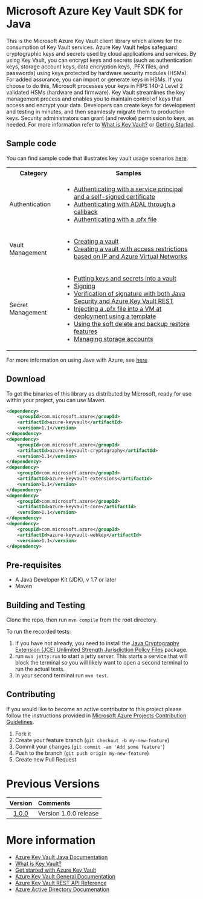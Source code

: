 # Microsoft Azure Key Vault SDK for Java

This is the Microsoft Azure Key Vault client library which allows for the consumption of Key Vault services. Azure Key Vault helps safeguard cryptographic keys and secrets used by cloud applications and services. By using Key Vault, you can encrypt keys and secrets (such as authentication keys, storage account keys, data encryption keys, .PFX files, and passwords) using keys protected by hardware security modules (HSMs). For added assurance, you can import or generate keys in HSMs. If you choose to do this, Microsoft processes your keys in FIPS 140-2 Level 2 validated HSMs (hardware and firmware).
Key Vault streamlines the key management process and enables you to maintain control of keys that access and encrypt your data. Developers can create keys for development and testing in minutes, and then seamlessly migrate them to production keys. Security administrators can grant (and revoke) permission to keys, as needed.
For more information refer to [What is Key Vault?](https://docs.microsoft.com/en-us/azure/key-vault/key-vault-whatis) or [Getting Started](https://docs.microsoft.com/en-us/azure/key-vault/key-vault-get-started).

## Sample code
You can find sample code that illustrates key vault usage scenarios [here](https://azure.microsoft.com/en-us/resources/samples/?sort=0&service=key-vault&platform=java).

<table>
    <tr>
        <th>Category</th>
        <th>Samples</th>
    </tr>
    <tr>
        <td>Authentication</td>
        <td>
            <ul>
                <li>
                    <a href="https://github.com/Azure-Samples/key-vault-java-authentication">Authenticating with a service principal and a self-signed certificate</a>
                </li>
                <li>
                    <a href="https://github.com/Azure-Samples/key-vault-java-authentication">Authenticating with ADAL through a callback</a>
                </li>
                <li>
                     <a href="https://azure.microsoft.com/en-us/resources/samples/key-vault-java-certificate-authentication/">Authenticating with a .pfx file</a>
                </li>
            </ul>
        </td>
    </tr>
    <tr>
        <td>Vault Management</td>
        <td>
            <ul>
                <li>
                    <a href="https://azure.microsoft.com/en-us/resources/samples/key-vault-java-certificate-authentication/">Creating a vault</a>
                </li>
                <li>
                    <a href="https://azure.microsoft.com/en-us/resources/samples/key-vault-java-network-acl/">Creating a vault with access restrictions based on IP and Azure Virtual Networks</a>
                </li>
            </ul>
        </td>
    </tr>
    <tr>
        <td>Secret Management</td>
        <td>
            <ul>
                <li>
                    <a href="https://azure.microsoft.com/en-us/resources/samples/key-vault-java-certificate-authentication/">Putting keys and secrets into a vault</a>
                </li>
                <li>
                    <a href="https://azure.microsoft.com/en-us/resources/samples/key-vault-java-certificate-authentication/">Signing</a>
                </li>
                <li>
                    <a href="https://azure.microsoft.com/en-us/resources/samples/key-vault-java-certificate-authentication/">Verification of signature with both Java Security and Azure Key Vault REST</a>
                </li>
                <li>
                    <a href="https://azure.microsoft.com/en-us/resources/samples/key-vault-java-certificate-authentication/">Injecting a .pfx file into a VM at deployment using a template</a>
                </li>
                <li>
                    <a href="https://azure.microsoft.com/en-us/resources/samples/key-vault-java-recovery/">Using the soft delete and backup restore features</a>
                </li>
                <li>
                    <a href="https://azure.microsoft.com/en-us/resources/samples/key-vault-java-recovery/">Managing storage accounts</a>
                </li>
            </ul>
        </td>
    </tr>
</table>

For more information on using Java with Azure, see [here](https://azure.microsoft.com/en-us/develop/java/)

## Download

To get the binaries of this library as distributed by Microsoft, ready for use within your project, you can use Maven.

```xml
<dependency>
    <groupId>com.microsoft.azure</groupId>
    <artifactId>azure-keyvault</artifactId>
    <version>1.1</version>
</dependency>
<dependency>
    <groupId>com.microsoft.azure</groupId>
    <artifactId>azure-keyvault-cryptography</artifactId>
    <version>1.1</version>
</dependency>
<dependency>
    <groupId>com.microsoft.azure</groupId>
    <artifactId>azure-keyvault-extensions</artifactId>
    <version>1.1</version>
</dependency>
<dependency>
    <groupId>com.microsoft.azure</groupId>
    <artifactId>azure-keyvault-core</artifactId>
    <version>1.1</version>
</dependency>
<dependency>
    <groupId>com.microsoft.azure</groupId>
    <artifactId>azure-keyvault-webkey</artifactId>
    <version>1.1</version>
</dependency>
```

## Pre-requisites
- A Java Developer Kit (JDK), v 1.7 or later
- Maven

## Building and Testing

Clone the repo, then run `mvn compile` from the root directory.

To run the recorded tests:
1. If you have not already, you need to install the [Java Cryptography Extension (JCE) Unlimited Strength Jurisdiction Policy Files](http://www.oracle.com/technetwork/java/javase/downloads/jce8-download-2133166.html) package.
2. run `mvn jetty:run` to start a jetty server. This starts a service that will block the terminal so you will likely want to open a second terminal to run the actual tests.
3. In your second terminal run `mvn test`.

## Contributing

If you would like to become an active contributor to this project please follow the instructions provided in [Microsoft Azure Projects Contribution Guidelines](http://azure.github.io/guidelines.html).

1. Fork it
2. Create your feature branch (`git checkout -b my-new-feature`)
3. Commit your changes (`git commit -am 'Add some feature'`)
4. Push to the branch (`git push origin my-new-feature`)
5. Create new Pull Request

# Previous Versions

| Version | Comments |
| :-------: | :-------- |
| [1.0.0](https://github.com/Azure/azure-keyvault-java/tree/v1.0.0)   | Version 1.0.0 release |

# More information
* [Azure Key Vault Java Documentation](https://docs.microsoft.com/en-us/java/api/overview/azure/keyvault)
* [What is Key Vault?](https://docs.microsoft.com/en-us/azure/key-vault/key-vault-whatis)
* [Get started with Azure Key Vault](https://docs.microsoft.com/en-us/azure/key-vault/key-vault-get-started)
* [Azure Key Vault General Documentation](https://docs.microsoft.com/en-us/azure/key-vault/)
* [Azure Key Vault REST API Reference](https://docs.microsoft.com/en-us/rest/api/keyvault/)
* [Azure Active Directory Documenation](https://docs.microsoft.com/en-us/azure/active-directory/)
